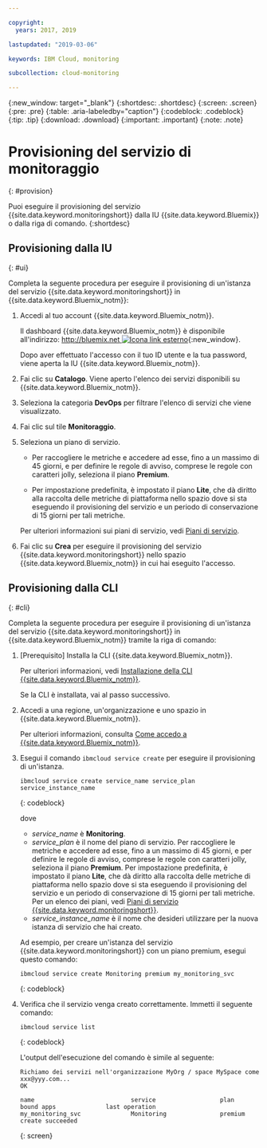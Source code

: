 ```yaml
---

copyright:
  years: 2017, 2019

lastupdated: "2019-03-06"

keywords: IBM Cloud, monitoring

subcollection: cloud-monitoring

---
```


{:new_window: target="_blank"}
{:shortdesc: .shortdesc}
{:screen: .screen}
{:pre: .pre}
{:table: .aria-labeledby="caption"}
{:codeblock: .codeblock}
{:tip: .tip}
{:download: .download}
{:important: .important}
{:note: .note}


# Provisioning del servizio di monitoraggio
{: #provision}

Puoi eseguire il provisioning del servizio {{site.data.keyword.monitoringshort}} dalla IU {{site.data.keyword.Bluemix}} o dalla riga di comando.
{:shortdesc}


## Provisioning dalla IU
{: #ui}

Completa la seguente procedura per eseguire il provisioning di un'istanza del servizio {{site.data.keyword.monitoringshort}} in {{site.data.keyword.Bluemix_notm}}:

1. Accedi al tuo account {{site.data.keyword.Bluemix_notm}}.

    Il dashboard {{site.data.keyword.Bluemix_notm}} è disponibile all'indirizzo: [http://bluemix.net ![Icona link esterno](../../../icons/launch-glyph.svg "Icona link esterno")](http://bluemix.net){:new_window}.
    
	Dopo aver effettuato l'accesso con il tuo ID utente e la tua password, viene aperta la IU {{site.data.keyword.Bluemix_notm}}.

2. Fai clic su **Catalogo**. Viene aperto l'elenco dei servizi disponibili su {{site.data.keyword.Bluemix_notm}}.

3. Seleziona la categoria **DevOps** per filtrare l'elenco di servizi che viene visualizzato.

4. Fai clic sul tile **Monitoraggio**.

5. Seleziona un piano di servizio. 

    * Per raccogliere le metriche e accedere ad esse, fino a un massimo di 45 giorni, e per definire le regole di avviso, comprese le regole con caratteri jolly, seleziona il piano **Premium**. 
	
	* Per impostazione predefinita, è impostato il piano **Lite**, che dà diritto alla raccolta delle metriche di piattaforma nello spazio dove si sta eseguendo il provisioning del servizio e un periodo di conservazione di 15 giorni per tali metriche. 

    Per ulteriori informazioni sui piani di servizio, vedi [Piani di servizio](/docs/services/cloud-monitoring/monitoring_ov.html#plan).
	
6. Fai clic su **Crea** per eseguire il provisioning del servizio {{site.data.keyword.monitoringshort}} nello spazio {{site.data.keyword.Bluemix_notm}} in cui hai eseguito l'accesso.
  
 

## Provisioning dalla CLI
{: #cli}

Completa la seguente procedura per eseguire il provisioning di un'istanza del servizio {{site.data.keyword.monitoringshort}} in {{site.data.keyword.Bluemix_notm}} tramite la riga di comando:

1. [Prerequisito] Installa la CLI {{site.data.keyword.Bluemix_notm}}.

   Per ulteriori informazioni, vedi [Installazione della CLI {{site.data.keyword.Bluemix_notm}}](/docs/cli/index.html#overview).
   
   Se la CLI è installata, vai al passo successivo.
    
2. Accedi a una regione, un'organizzazione e uno spazio in {{site.data.keyword.Bluemix_notm}}. 

    Per ulteriori informazioni, consulta [Come accedo a {{site.data.keyword.Bluemix_notm}}](/docs/services/cloud-monitoring/qa/cli_qa.html#login).
	
3. Esegui il comando `ibmcloud service create` per eseguire il provisioning di un'istanza.

    ```
	ibmcloud service create service_name service_plan service_instance_name
	```
	{: codeblock}
    
    dove
    	
    * *service_name* è **Monitoring**.
    * *service_plan* è il nome del piano di servizio. Per raccogliere le metriche e accedere ad esse, fino a un massimo di 45 giorni, e per definire le regole di avviso, comprese le regole con caratteri jolly, seleziona il piano **Premium**. Per impostazione predefinita, è impostato il piano **Lite**, che dà diritto alla raccolta delle metriche di piattaforma nello spazio dove si sta eseguendo il provisioning del servizio e un periodo di conservazione di 15 giorni per tali metriche. Per un elenco dei piani, vedi [Piani di servizio {{site.data.keyword.monitoringshort}}](/docs/services/cloud-monitoring/monitoring_ov.html#plan).
    * *service_instance_name* è il nome che desideri utilizzare per la nuova istanza di servizio che hai creato.
    
    Ad esempio, per creare un'istanza del servizio {{site.data.keyword.monitoringshort}} con un piano premium, esegui questo comando:
    
	```
	ibmcloud service create Monitoring premium my_monitoring_svc
	```
	{: codeblock}
    
4. Verifica che il servizio venga creato correttamente. Immetti il seguente comando:

    ```	
	ibmcloud service list
	```
	{: codeblock}
	
	L'output dell'esecuzione del comando è simile al seguente:
	
	```
    Richiamo dei servizi nell'organizzazione MyOrg / space MySpace come xxx@yyy.com...
    OK
    
    name                           service                  plan                   bound apps              last operation
    my_monitoring_svc              Monitoring               premium                                        create succeeded
	```
	{: screen}

	



